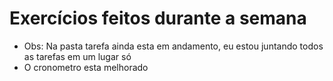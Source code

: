 # Exercícios feitos durante a semana
- Obs: Na pasta tarefa ainda esta em andamento, eu estou juntando todos as tarefas em um lugar só
- O cronometro esta melhorado 